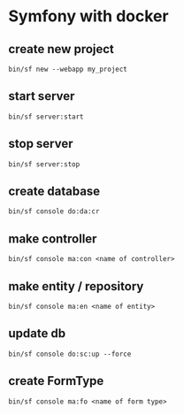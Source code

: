 # Symfony with docker

## create new project

```
bin/sf new --webapp my_project
```

## start server

```
bin/sf server:start
```

## stop server

```
bin/sf server:stop
```

## create database

```
bin/sf console do:da:cr
```

## make controller

```
bin/sf console ma:con <name of controller>
```

## make entity / repository

```
bin/sf console ma:en <name of entity>
```

## update db

```
bin/sf console do:sc:up --force
```

## create FormType

```
bin/sf console ma:fo <name of form type>
```

